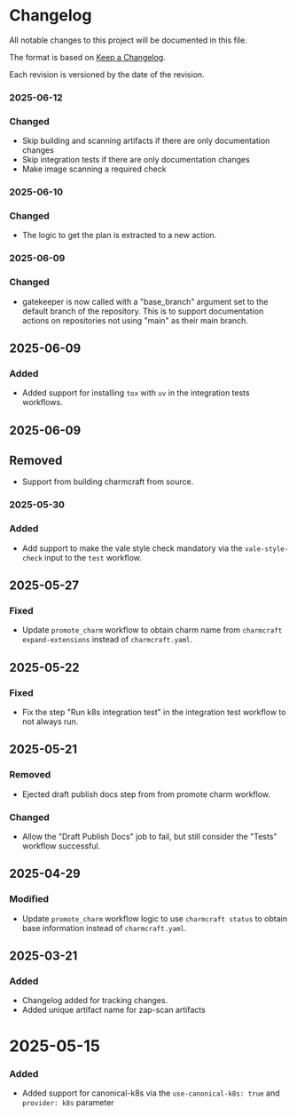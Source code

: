 # Changelog

All notable changes to this project will be documented in this file.

The format is based on [Keep a Changelog](https://keepachangelog.com/en/1.1.0/).

Each revision is versioned by the date of the revision.

### 2025-06-12

### Changed

- Skip building and scanning artifacts if there are only documentation changes
- Skip integration tests if there are only documentation changes
- Make image scanning a required check

### 2025-06-10

### Changed

- The logic to get the plan is extracted to a new action.

### 2025-06-09

### Changed

- gatekeeper is now called with a "base_branch" argument set to the default branch of the repository. This is to support documentation actions on repositories not using "main" as their main branch.

## 2025-06-09

### Added

- Added support for installing `tox` with `uv` in the integration tests workflows.

## 2025-06-09

## Removed

- Support from building charmcraft from source.

### 2025-05-30

### Added

- Add support to make the vale style check mandatory via the `vale-style-check` input to the `test` workflow.

## 2025-05-27

### Fixed

- Update `promote_charm` workflow to obtain charm name from `charmcraft expand-extensions` instead 
  of `charmcraft.yaml`.

## 2025-05-22

### Fixed

- Fix the step "Run k8s integration test" in the integration test workflow to not always run.

## 2025-05-21

### Removed

- Ejected draft publish docs step from from promote charm workflow.

### Changed

- Allow the "Draft Publish Docs" job to fail, but still consider the "Tests" workflow successful.

## 2025-04-29

### Modified

- Update `promote_charm` workflow logic to use `charmcraft status` to obtain base information instead of `charmcraft.yaml`.


## 2025-03-21

### Added

- Changelog added for tracking changes.
- Added unique artifact name for zap-scan artifacts

# 2025-05-15

### Added

- Added support for canonical-k8s via the `use-canonical-k8s: true` and `provider: k8s` parameter
